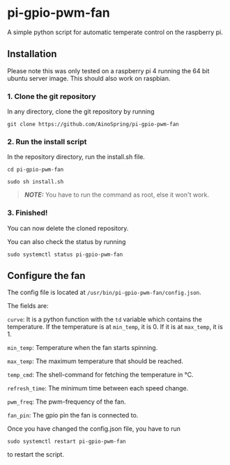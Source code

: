 # pi-gpio-pwm-fan
A simple python script for automatic temperate control on the raspberry pi.

## Installation

Please note this was only tested on a raspberry pi 4 running the 64 bit ubuntu server image.
This should also work on raspbian.

### 1. Clone the git repository

In any directory, clone the git repository by running

`git clone https://github.com/AinoSpring/pi-gpio-pwm-fan`

### 2. Run the install script

In the repository directory, run the install.sh file.

`cd pi-gpio-pwm-fan`

`sudo sh install.sh`

> **_NOTE:_**  You have to run the command as root, else it won't work.

### 3. Finished!

You can now delete the cloned repository.

You can also check the status by running

`sudo systemctl status pi-gpio-pwm-fan`

## Configure the fan

The config file is located at `/usr/bin/pi-gpio-pwm-fan/config.json`.

The fields are:

  `curve`: It is a python function with the `td` variable which contains the temperature. If the temperature is at `min_temp`, it is 0. If it is at `max_temp`, it is 1.
  
  `min_temp`: Temperature when the fan starts spinning.
  
  `max_temp`: The maximum temperature that should be reached.
  
  `temp_cmd`: The shell-command for fetching the temperature in °C.
  
  `refresh_time`: The minimum time between each speed change.
  
  `pwm_freq`: The pwm-frequency of the fan.
  
  `fan_pin`: The gpio pin the fan is connected to.
  
Once you have changed the config.json file, you have to run

`sudo systemctl restart pi-gpio-pwm-fan`

to restart the script.
